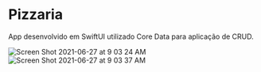 # Pizzaria
App desenvolvido em SwiftUI utilizado Core Data para aplicação de CRUD.


![Screen Shot 2021-06-27 at 9 03 24 AM](https://user-images.githubusercontent.com/59899994/123525719-ed9ab400-d726-11eb-807e-e89f4fba2f7e.png)
![Screen Shot 2021-06-27 at 9 03 37 AM](https://user-images.githubusercontent.com/59899994/123525721-f1c6d180-d726-11eb-90b0-4fc8137ba3be.png)
